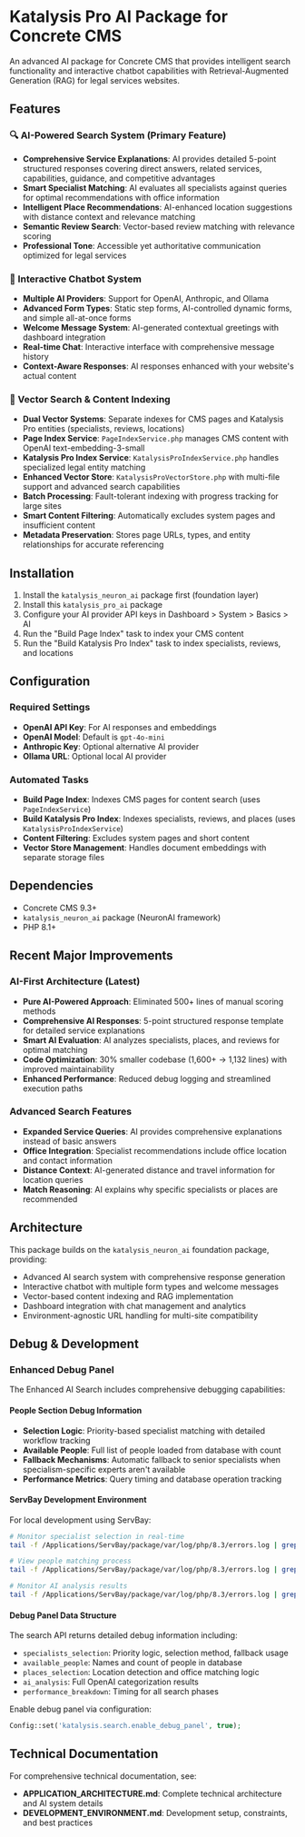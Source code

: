 # Katalysis Pro AI Package for Concrete CMS

An advanced AI package for Concrete CMS that provides intelligent search functionality and interactive chatbot capabilities with Retrieval-Augmented Generation (RAG) for legal services websites.

## Features

### 🔍 AI-Powered Search System (Primary Feature)
- **Comprehensive Service Explanations**: AI provides detailed 5-point structured responses covering direct answers, related services, capabilities, guidance, and competitive advantages
- **Smart Specialist Matching**: AI evaluates all specialists against queries for optimal recommendations with office information
- **Intelligent Place Recommendations**: AI-enhanced location suggestions with distance context and relevance matching  
- **Semantic Review Search**: Vector-based review matching with relevance scoring
- **Professional Tone**: Accessible yet authoritative communication optimized for legal services

### 🤖 Interactive Chatbot System
- **Multiple AI Providers**: Support for OpenAI, Anthropic, and Ollama
- **Advanced Form Types**: Static step forms, AI-controlled dynamic forms, and simple all-at-once forms
- **Welcome Message System**: AI-generated contextual greetings with dashboard integration
- **Real-time Chat**: Interactive interface with comprehensive message history
- **Context-Aware Responses**: AI responses enhanced with your website's actual content

### 🧠 Vector Search & Content Indexing
- **Dual Vector Systems**: Separate indexes for CMS pages and Katalysis Pro entities (specialists, reviews, locations)
- **Page Index Service**: `PageIndexService.php` manages CMS content with OpenAI text-embedding-3-small
- **Katalysis Pro Index Service**: `KatalysisProIndexService.php` handles specialized legal entity matching
- **Enhanced Vector Store**: `KatalysisProVectorStore.php` with multi-file support and advanced search capabilities
- **Batch Processing**: Fault-tolerant indexing with progress tracking for large sites
- **Smart Content Filtering**: Automatically excludes system pages and insufficient content
- **Metadata Preservation**: Stores page URLs, types, and entity relationships for accurate referencing


## Installation

1. Install the `katalysis_neuron_ai` package first (foundation layer)
2. Install this `katalysis_pro_ai` package
3. Configure your AI provider API keys in Dashboard > System > Basics > AI
4. Run the "Build Page Index" task to index your CMS content
5. Run the "Build Katalysis Pro Index" task to index specialists, reviews, and locations

## Configuration

### Required Settings
- **OpenAI API Key**: For AI responses and embeddings
- **OpenAI Model**: Default is `gpt-4o-mini`
- **Anthropic Key**: Optional alternative AI provider
- **Ollama URL**: Optional local AI provider

### Automated Tasks
- **Build Page Index**: Indexes CMS pages for content search (uses `PageIndexService`)
- **Build Katalysis Pro Index**: Indexes specialists, reviews, and places (uses `KatalysisProIndexService`)
- **Content Filtering**: Excludes system pages and short content
- **Vector Store Management**: Handles document embeddings with separate storage files



## Dependencies

- Concrete CMS 9.3+
- `katalysis_neuron_ai` package (NeuronAI framework)
- PHP 8.1+

## Recent Major Improvements

### AI-First Architecture (Latest)
- **Pure AI-Powered Approach**: Eliminated 500+ lines of manual scoring methods
- **Comprehensive AI Responses**: 5-point structured response template for detailed service explanations
- **Smart AI Evaluation**: AI analyzes specialists, places, and reviews for optimal matching
- **Code Optimization**: 30% smaller codebase (1,600+ → 1,132 lines) with improved maintainability
- **Enhanced Performance**: Reduced debug logging and streamlined execution paths

### Advanced Search Features
- **Expanded Service Queries**: AI provides comprehensive explanations instead of basic answers
- **Office Integration**: Specialist recommendations include office location and contact information  
- **Distance Context**: AI-generated distance and travel information for location queries
- **Match Reasoning**: AI explains why specific specialists or places are recommended

## Architecture

This package builds on the `katalysis_neuron_ai` foundation package, providing:
- Advanced AI search system with comprehensive response generation
- Interactive chatbot with multiple form types and welcome messages
- Vector-based content indexing and RAG implementation  
- Dashboard integration with chat management and analytics
- Environment-agnostic URL handling for multi-site compatibility

## Debug & Development

### Enhanced Debug Panel
The Enhanced AI Search includes comprehensive debugging capabilities:

#### People Section Debug Information
- **Selection Logic**: Priority-based specialist matching with detailed workflow tracking
- **Available People**: Full list of people loaded from database with count
- **Fallback Mechanisms**: Automatic fallback to senior specialists when specialism-specific experts aren't available
- **Performance Metrics**: Query timing and database operation tracking

#### ServBay Development Environment
For local development using ServBay:

```bash
# Monitor specialist selection in real-time
tail -f /Applications/ServBay/package/var/log/php/8.3/errors.log | grep "SPECIALISTS DEBUG"

# View people matching process  
tail -f /Applications/ServBay/package/var/log/php/8.3/errors.log | grep "SPECIALISTS FORMAT"

# Monitor AI analysis results
tail -f /Applications/ServBay/package/var/log/php/8.3/errors.log | grep "AI ANALYSIS"
```

#### Debug Panel Data Structure
The search API returns detailed debug information including:
- `specialists_selection`: Priority logic, selection method, fallback usage
- `available_people`: Names and count of people in database
- `places_selection`: Location detection and office matching logic
- `ai_analysis`: Full OpenAI categorization results
- `performance_breakdown`: Timing for all search phases

Enable debug panel via configuration:
```php
Config::set('katalysis.search.enable_debug_panel', true);
```

## Technical Documentation

For comprehensive technical documentation, see:
- **APPLICATION_ARCHITECTURE.md**: Complete technical architecture and AI system details
- **DEVELOPMENT_ENVIRONMENT.md**: Development setup, constraints, and best practices
